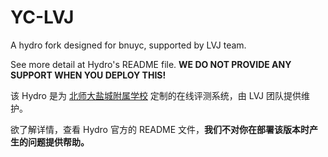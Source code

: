 # YC-LVJ

A hydro fork designed for bnuyc, supported by LVJ team.

See more detail at Hydro's README file. **WE DO NOT PROVIDE ANY SUPPORT WHEN YOU DEPLOY THIS!**

该 Hydro 是为 [北师大盐城附属学校](https://www.bnuyc.com/) 定制的在线评测系统，由 LVJ 团队提供维护。

欲了解详情，查看 Hydro 官方的 README 文件，**我们不对你在部署该版本时产生的问题提供帮助。**
